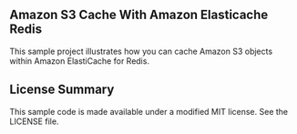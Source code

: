 ## Amazon S3 Cache With Amazon Elasticache Redis

This sample project illustrates how you can cache Amazon S3 objects within Amazon ElastiCache for Redis.

## License Summary

This sample code is made available under a modified MIT license. See the LICENSE file.
